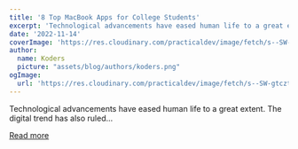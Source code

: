 ```yaml
---
title: '8 Top MacBook Apps for College Students'
excerpt: 'Technological advancements have eased human life to a great extent. The digital trend has also ruled...'
date: '2022-11-14'
coverImage: 'https://res.cloudinary.com/practicaldev/image/fetch/s--SW-gtczt--/c_imagga_scale,f_auto,fl_progressive,h_420,q_auto,w_1000/https://dev-to-uploads.s3.amazonaws.com/uploads/articles/nq6r5221j2vvu8f6564r.jpg'
author:
  name: Koders
  picture: "assets/blog/authors/koders.png"
ogImage:
  url: 'https://res.cloudinary.com/practicaldev/image/fetch/s--SW-gtczt--/c_imagga_scale,f_auto,fl_progressive,h_420,q_auto,w_1000/https://dev-to-uploads.s3.amazonaws.com/uploads/articles/nq6r5221j2vvu8f6564r.jpg'
---
```


Technological advancements have eased human life to a great extent. The digital trend has also ruled...

[Read more](https://dev.to/stephanreynolds/8-top-macbook-apps-for-college-students-591a)
